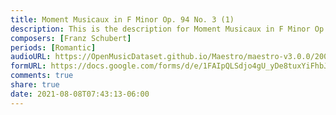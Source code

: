 ```yaml
---
title: Moment Musicaux in F Minor Op. 94 No. 3 (1)
description: This is the description for Moment Musicaux in F Minor Op. 94 No. 3 by Franz Schubert
composers: [Franz Schubert]
periods: [Romantic]
audioURL: https://OpenMusicDataset.github.io/Maestro/maestro-v3.0.0/2008/MIDI-Unprocessed_15_R2_2008_01-04_ORIG_MID--AUDIO_15_R2_2008_wav--2.midi
formURL: https://docs.google.com/forms/d/e/1FAIpQLSdjo4gU_yDe8tuxYiFhbJh3RIG0-UCHXSFWQ-CrpBfCDq5T2w/viewform
comments: true
share: true
date: 2021-08-08T07:43:13-06:00
---
```

